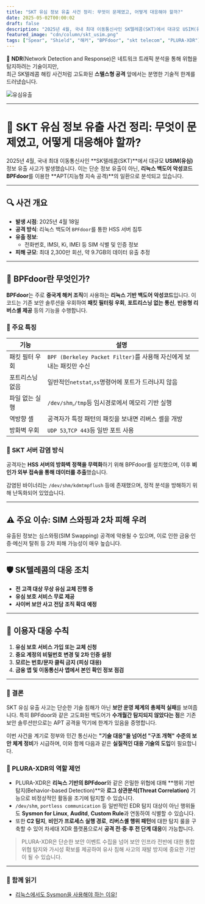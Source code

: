 ```yaml
---
title: "SKT 유심 정보 유출 사건 정리: 무엇이 문제였고, 어떻게 대응해야 할까?"
date: 2025-05-02T00:00:02
draft: false
description: "2025년 4월, 국내 최대 이동통신사인 SK텔레콤(SKT)에서 대규모 USIM(유심) 정보 유출 사고가 발생했습니다."
featured_image: "cdn/column/skt_usim.png"
tags: ["Spear", "Shield", "해커", "BPFdoor", "skt telecom", "PLURA-XDR"]
---
```


📡 **NDR**(Network Detection and Response)은 네트워크 트래픽 분석을 통해 위협을 탐지하려는 기술이지만,  
최근 SK텔레콤 해킹 사건처럼 고도화된 **스텔스형 공격** 앞에서는 분명한 기술적 한계를 드러냈습니다.

<!--more-->

![유심유출](https://blog.plura.io/cdn/column/skt_usim.png)

---

# 📱 SKT 유심 정보 유출 사건 정리: 무엇이 문제였고, 어떻게 대응해야 할까?

2025년 4월, 국내 최대 이동통신사인 **SK텔레콤(SKT)**에서 대규모 **USIM(유심)** 정보 유출 사고가 발생했습니다. 이는 단순 정보 유출이 아닌, **리눅스 백도어 악성코드 BPFdoor**를 이용한 **APT(지능형 지속 공격)**의 일환으로 분석되고 있습니다.

---

## 🔍 사건 개요

- **발생 시점**: 2025년 4월 18일
- **공격 방식**: 리눅스 백도어 `BPFdoor`를 통한 HSS 서버 침투
- **유출 정보**:
    - 전화번호, IMSI, Ki, IMEI 등 SIM 식별 및 인증 정보
- **피해 규모**: 최대 2,300만 회선, 약 9.7GB의 데이터 유출 추정

---

## 🧪 BPFdoor란 무엇인가?

**BPFdoor**는 주로 **중국계 해커 조직**이 사용하는 **리눅스 기반 백도어 악성코드**입니다. 이 코드는 기존 보안 솔루션을 우회하여 **패킷 필터링 우회**, **포트리스닝 없는 통신**, **반응형 리버스셸 제공** 등의 기능을 수행합니다.

### 🔧 주요 특징

| 기능 | 설명 |
| --- | --- |
| 패킷 필터 우회 | `BPF (Berkeley Packet Filter)`를 사용해 자신에게 보내는 패킷만 수신 |
| 포트리스닝 없음 | 일반적인`netstat`,`ss`명령어에 포트가 드러나지 않음 |
| 파일 없는 실행 | `/dev/shm`,`/tmp`등 임시경로에서 메모리 기반 실행 |
| 역방향 셸 | 공격자가 특정 패턴의 패킷을 보내면 리버스 셸을 개방 |
| 방화벽 우회 | `UDP 53`,`TCP 443`등 일반 포트 사용 |

### 🧬 SKT 서버 감염 방식

공격자는 **HSS 서버의 방화벽 정책을 무력화**하기 위해 BPFdoor를 설치했으며, 이후 **비인가 외부 접속을 통해 데이터를 추출**했습니다.

감염된 바이너리는 `/dev/shm/kdmtmpflush` 등에 존재했으며, 정적 분석을 방해하기 위해 난독화되어 있었습니다.

---

## ⚠️ 주요 이슈: SIM 스와핑과 2차 피해 우려

유출된 정보는 심스와핑(SIM Swapping) 공격에 악용될 수 있으며, 이로 인한 금융·인증·메신저 탈취 등 2차 피해 가능성이 매우 높습니다.

---

## 🛡️ SK텔레콤의 대응 조치

- **전 고객 대상 무상 유심 교체 진행 중**
- **유심 보호 서비스 무료 제공**
- **사이버 보안 사고 전담 조직 확대 예정**

---

## 👤 이용자 대응 수칙

1. **유심 보호 서비스 가입 또는 교체 신청**
2. **중요 계정의 비밀번호 변경 및 2차 인증 설정**
3. **모르는 번호/문자 클릭 금지 (피싱 대응)**
4. **금융 앱 및 이동통신사 앱에서 본인 확인 정보 점검**

---

### 🎯 결론

SKT 유심 유출 사고는 단순한 기술 침해가 아닌 **보안 운영 체계의 총체적 실패**를 보여줍니다. 특히 BPFdoor와 같은 고도화된 백도어가 **수개월간 탐지되지 않았다는 점**은 기존 보안 솔루션만으로는 APT 공격을 막기에 한계가 있음을 증명합니다.

이번 사건을 계기로 정부와 민간 통신사는 **"기술 대응"을 넘어선 "구조 개혁" 수준의 보안 체계 정비**가 시급하며, 이와 함께 다음과 같은 **실질적인 대응 기술의 도입**이 필요합니다.

### 🔐 PLURA-XDR의 역할 제언

- PLURA-XDR은 **리눅스 기반의 BPFdoor**와 같은 은밀한 위협에 대해 **행위 기반 탐지(Behavior-based Detection)**와 **로그 상관분석(Threat Correlation)** 기능으로 비정상적인 활동을 조기에 탐지할 수 있습니다.
- `/dev/shm`, `portless communication` 등 일반적인 EDR 탐지 대상이 아닌 행위들도 **Sysmon for Linux**, **Auditd**, **Custom Rule**과 연동하여 식별할 수 있습니다.
- 또한 **C2 탐지**, **비인가 프로세스 실행 경로**, **리버스셸 행위 패턴**에 대한 탐지 룰을 구축할 수 있어 차세대 XDR 플랫폼으로서 **공격 전·중·후 전 단계 대응**이 가능합니다.

> PLURA-XDR은 단순한 보안 이벤트 수집을 넘어 보안 인프라 전반에 대한 통합 위협 탐지와 가시성 확보를 제공하여 유사 침해 사고의 재발 방지에 중요한 기반이 될 수 있습니다.

---

### 📖 함께 읽기
* [리눅스에서도 Sysmon을 사용해야 하는 이유!](https://blog.plura.io/ko/respond/linux_sysmon/)

